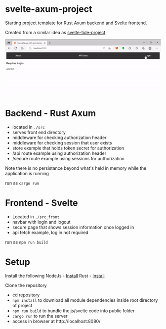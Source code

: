 # svelte-axum-project

Starting project template for Rust Axum backend and Svelte frontend.

Created from a similar idea as [svelte-tide-project](https://github.com/jbertovic/svelte-tide-project)

![](capture_localhost.gif)

# Backend - Rust Axum
- located in `./src`
- serves front end directory
- middleware for checking authorization header
- middleware for checking session that user exists
- store example that holds token secret for authorization
- /api route example using authorization header
- /secure route example using sessions for authorization

Note there is no persistance beyond what's held in memory while the application is running

run as `cargo run`

# Frontend - Svelte
- Located in `./src_front`
- navbar with login and logout
- secure page that shows session information once logged in
- api fetch example, log in not required

run as `npm run build`

# Setup

Install the following
NodeJs - [Install](https://nodejs.org/en/download/)
Rust  - [Install](https://www.rust-lang.org/tools/install)

Clone the repository
- cd repository
- `npm install` to download all module dependencies inside root directory of project
- `npm run build` to bundle the js/svelte code into public folder
- `cargo run` to run the server
- access in browser at http://localhost:8080/
